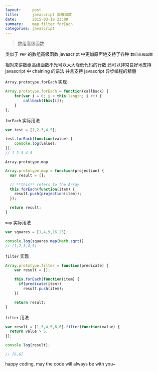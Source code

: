 ```yaml
---
layout:     post
title:      javascript 高级函数
date:       2015-03-19 23:00
summary:    map filter forEach
categories: javascript
---
```


> 数组高级函数

类似于 `PHP` 的数组高级函数 javascript 中更加原声地支持了各种 `数组高级函数`

相对来讲数组高级函数不光可以大大降低代码的行数 还可以非常良好地支持 javascript 中 chaining 的语法 并且支持 javascript 异步编程的精髓

`Array.prototype.forEach` 实现
``` javascript
Array.prototype.forEach = function(callback) {
    for(var i = 0; i < this.length; i ++) {
        callback(this[i]);
    }
};
```

`forEach` 实际用法
``` javascript
var test = [1,2,3,4,5];

test.forEach(function(value) {
    console.log(value);
});
// 1 2 3 4 5
```

`Array.prototype.map`

``` javascript
Array.prototype.map = function(projection) {
  var result = [];

  // **this** refers to the Array
  this.forEach(function(item) {
    result.push(projection(item));
  });

  return result;
}
```

`map` 实际用法

``` javascript
var squares = [1,4,9,16,25];

console.log(squares.map(Math.sqrt))
// [1,2,3,4,5]
```

`filter` 实现

``` javascript
Array.prototype.filter = function(predicate) {
    var result = [];

    this.forEach(function(item) {
      if(predicate(item))
        result.push(item);
    })

    return result;
}
```

`filter` 用法

``` javascript
var result = [1,3,4,5,6,6].filter(function(value) {
  return value > 5;
});

console.log(result);

// [6,6]
```


happy coding, may the code will always be with you~
